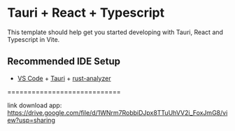 # Tauri + React + Typescript

This template should help get you started developing with Tauri, React and Typescript in Vite.

## Recommended IDE Setup

- [VS Code](https://code.visualstudio.com/) + [Tauri](https://marketplace.visualstudio.com/items?itemName=tauri-apps.tauri-vscode) + [rust-analyzer](https://marketplace.visualstudio.com/items?itemName=rust-lang.rust-analyzer)



============================

link download app: https://drive.google.com/file/d/1WNrm7RobbiDJpx8TTuUhVV2i_FoxJmG8/view?usp=sharing
